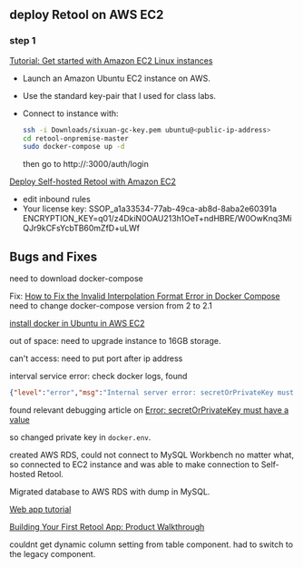 ## deploy Retool on AWS EC2

### step 1
[Tutorial: Get started with Amazon EC2 Linux instances](https://docs.aws.amazon.com/AWSEC2/latest/UserGuide/EC2_GetStarted.html)


- Launch an Amazon Ubuntu EC2 instance on AWS.
- Use the standard key-pair that I used for class labs.
- Connect to instance with: 
  ```bash
  ssh -i Downloads/sixuan-gc-key.pem ubuntu@<public-ip-address>
  cd retool-onpremise-master
  sudo docker-compose up -d
  ```

  then go to http://<public-ip-address>:3000/auth/login


[Deploy Self-hosted Retool with Amazon EC2](https://docs.retool.com/self-hosted/quickstarts/ec2)
- edit inbound rules
- Your license key: SSOP_a1a33534-77ab-49ca-ab8d-8aba2e60391a
ENCRYPTION_KEY=q01/z4DkiN0OAU213h1OeT+ndHBRE/W0OwKnq3MiQJr9kCFsYcbTB60mZfD+uLWf

## Bugs and Fixes

need to download docker-compose

Fix: [How to Fix the Invalid Interpolation Format Error in Docker Compose](https://improveandrepeat.com/2022/08/how-to-fix-the-invalid-interpolation-format-error-in-docker-compose/)
need to change docker-compose version from 2 to 2.1

[install docker in Ubuntu in AWS EC2](https://docs.docker.com/engine/install/ubuntu/#install-using-the-repository)

out of space: need to upgrade instance to 16GB storage.

can't access: need to put port after ip address

interval service error: check docker logs, found 

``` JSON
{"level":"error","msg":"Internal server error: secretOrPrivateKey must have a value","pid":84,"requestId":"6436a228-84c0-4f3e-a614-2d4b90018c8b","stack":"Error: secretOrPrivateKey must have a value\n    at Object.module.exports [as sign] (/node_modules/jsonwebtoken/sign.js:105:20)\n    at xC (/retool_backend/bundle/main.js:168:15732)\n    at zf (/retool_backend/bundle/main.js:1792:10550)\n    at /retool_backend/bundle/main.js:1792:9974\n    at runMicrotasks (<anonymous>)\n    at processTicksAndRejections (node:internal/process/task_queues:96:5)","timestamp":"2023-08-20T03:30:56.995Z","type":"INTERNAL_ERROR"}
```

found relevant debugging article on [Error: secretOrPrivateKey must have a value](https://stackoverflow.com/questions/58673430/error-secretorprivatekey-must-have-a-value)

so changed private key in `docker.env`.

created AWS RDS, could not connect to MySQL Workbench no matter what, so connected to EC2 instance and was able to make connection to Self-hosted Retool.

Migrated database to AWS RDS with dump in MySQL.

[Web app tutorial](https://docs.retool.com/apps/web/tutorial/)

[Building Your First Retool App: Product Walkthrough
](https://www.youtube.com/watch?v=lqFgt4_BS6o&list=PLqWdQFDVLADmCPoQLWJ0G137Z2zExXOGu&index=14)



couldnt get dynamic column setting from table component. had to switch to the legacy component.